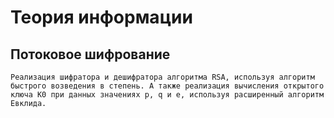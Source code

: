 # Теория информации

## Потоковое шифрование
```
Реализация шифратора и дешифратора алгоритма RSA, используя алгоритм быстрого возведения в степень. А также реализация вычисления открытого ключа K0 при данных значениях p, q и е, используя расширенный алгоритм Евклида.
```
